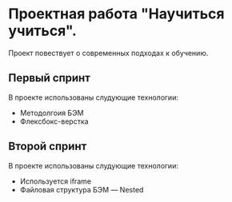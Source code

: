 # Проектная работа "Научиться учиться".
Проект повествует о современных подходах к обучению.
## Первый спринт
В проекте использованы слудующие технологии:
* Методолгоия БЭМ
* Флексбокс-верстка
## Второй спринт
В проекте использованы слудующие технологии:
* Используется iframe
* Файловая структура БЭМ — Nested

